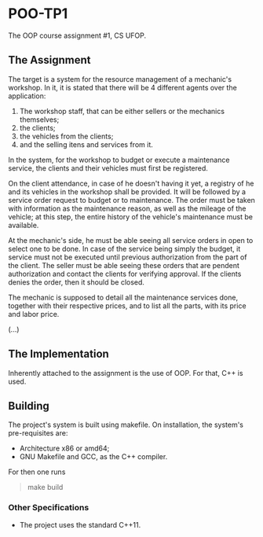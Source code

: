 POO-TP1
=======

The OOP course assignment #1, CS UFOP.

## The Assignment

The target is a system for the resource management of a mechanic's workshop.
In it, it is stated that there will be 4 different agents over the application:

1. The workshop staff, that can be either sellers or the mechanics themselves;
2. the clients;
3. the vehicles from the clients;
4. and the selling itens and services from it. 

In the system, for the workshop to budget or execute a maintenance service, the clients and their vehicles must first be registered.

On the client attendance, in case of he doesn't having it yet, a registry of he and its vehicles in the workshop shall be provided. It will be followed by a service order request to budget or to maintenance. The order must be taken with information as the maintenance reason, as well as the mileage of the vehicle; at this step, the entire history of the vehicle's maintenance must be available.

At the mechanic's side, he must be able seeing all service orders in open to select one to be done. In case of the service being simply the budget, it service must not be executed until previous authorization from the part of the client. The seller must be able seeing these orders that are pendent authorization and contact the clients for verifying approval. If the clients denies the order, then it should be closed.

The mechanic is supposed to detail all the maintenance services done, together with their respective prices, and to list all the parts, with its price and labor price.

(...)


## The Implementation

Inherently attached to the assignment is the use of OOP. For that, C++ is used.


## Building

The project's system is built using makefile. On installation, the system's pre-requisites are:

* Architecture x86 or amd64;
* GNU Makefile and GCC, as the C++ compiler.

For then one runs
> make build


### Other Specifications

* The project uses the standard C++11.


